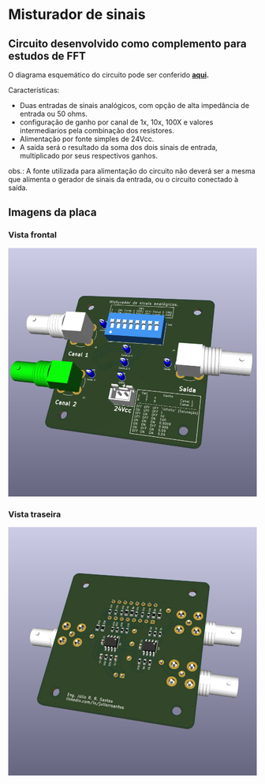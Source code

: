 # Misturador de sinais

## Circuito desenvolvido como complemento para estudos de FFT
O diagrama esquemático do circuito pode ser conferido **[aqui](./KiCad/SignalMixer/SignalMixer.pdf).**

Características:
- Duas entradas de sinais analógicos, com opção de alta impedância de entrada ou 50 ohms.
- configuração de ganho por canal de 1x, 10x, 100X e valores intermediarios pela combinação dos resistores.
- Alimentação por fonte simples de 24Vcc.
- A saída será o resultado da soma dos dois sinais de entrada, multiplicado por seus respectivos ganhos.

obs.: A fonte utilizada para alimentação do circuito não deverá ser a mesma que alimenta o gerador de sinais da entrada, ou o circuito conectado à saída.

## Imagens da placa

### Vista frontal
![Vista frontal da PCI](KiCad/SignalMixer/Img/frente.png "Vista frontal da PCB")

### Vista traseira
![Vista traseira da PCI](KiCad/SignalMixer/Img/verso.png "Vista traseira da PCI")